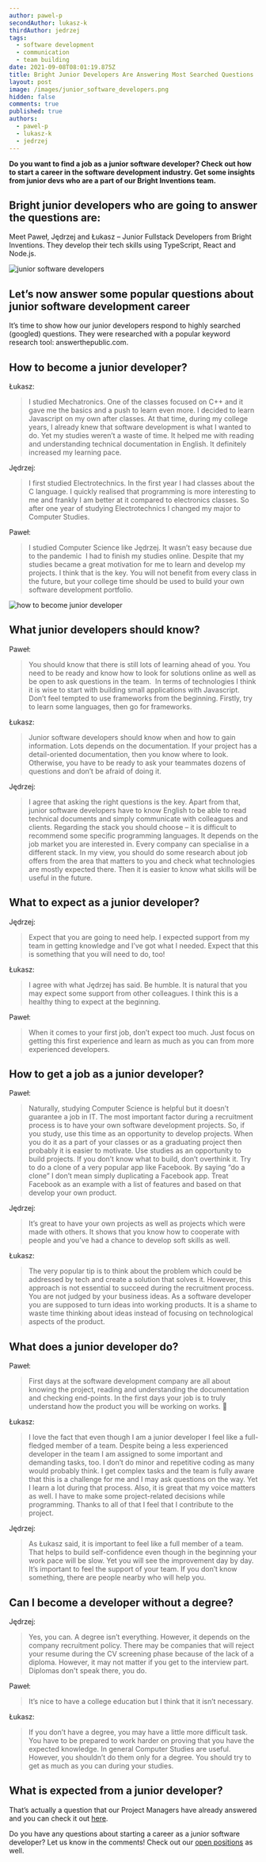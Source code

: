 ```yaml
---
author: pawel-p
secondAuthor: lukasz-k
thirdAuthor: jedrzej
tags:
  - software development
  - communication
  - team building
date: 2021-09-08T08:01:19.875Z
title: Bright Junior Developers Are Answering Most Searched Questions
layout: post
image: /images/junior_software_developers.png
hidden: false
comments: true
published: true
authors:
  - pawel-p
  - lukasz-k
  - jedrzej
---
```

**Do you want to find a job as a junior software developer? Check out how to start a career in the software development industry. Get some insights from junior devs who are a part of our Bright Inventions team.**

## Bright junior developers who are going to answer the questions are:

Meet Paweł, Jędrzej and Łukasz – Junior Fullstack Developers from Bright Inventions. They develop their tech skills using TypeScript, React and Node.js.

![junior software developers](/images/bright_inventions_junior_developers.png)

## Let’s now answer some popular questions about junior software development career

It’s time to show how our junior developers respond to highly searched (googled) questions. They were researched with a popular keyword research tool: answerthepublic.com.

## How to become a junior developer?

Łukasz: 

> I studied Mechatronics. One of the classes focused on C++ and it gave me the basics and a push to learn even more. I decided to learn Javascript on my own after classes. At that time, during my college years, I already knew that software development is what I wanted to do. Yet my studies weren’t a waste of time. It helped me with reading and understanding technical documentation in English. It definitely increased my learning pace.

Jędrzej: 

> I first studied Electrotechnics. In the first year I had classes about the C language. I quickly realised that programming is more interesting to me and frankly I am better at it compared to electronics classes. So after one year of studying Electrotechnics I changed my major to Computer Studies. 

Paweł:

> I studied Computer Science like Jędrzej. It wasn’t easy because due to the pandemic  I had to finish my studies online. Despite that my studies became a great motivation for me to learn and develop my projects. I think that is the key. You will not benefit from every class in the future, but your college time should be used to build your own software development portfolio.

![how to become junior developer](/images/junior_software_developers.png)

## What junior developers should know?

Paweł: 

> You should know that there is still lots of learning ahead of you. You need to be ready and know how to look for solutions online as well as be open to ask questions in the team.  In terms of technologies I think it is wise to start with building small applications with Javascript. Don’t feel tempted to use frameworks from the beginning. Firstly, try to learn some languages, then go for frameworks. 

Łukasz: 

> Junior software developers should know when and how to gain information. Lots depends on the documentation. If your project has a detail-oriented documentation, then you know where to look. Otherwise, you have to be ready to ask your teammates dozens of questions and don’t be afraid of doing it. 

Jędrzej: 

> I agree that asking the right questions is the key. Apart from that, junior software developers have to know English to be able to read technical documents and simply communicate with colleagues and clients. Regarding the stack you should choose – it is difficult to recommend some specific programming languages. It depends on the job market you are interested in. Every company can specialise in a different stack. In my view, you should do some research about job offers from the area that matters to you and check what technologies are mostly expected there. Then it is easier to know what skills will be useful in the future.

## What to expect as a junior developer?

Jędrzej: 

> Expect that you are going to need help. I expected support from my team in getting knowledge and I’ve got what I needed. Expect that this is something that you will need to do, too!

Łukasz: 

> I agree with what Jędrzej has said. Be humble. It is natural that you may expect some support from other colleagues. I think this is a healthy thing to expect at the beginning.

Paweł: 

> When it comes to your first job, don’t expect too much. Just focus on getting this first experience and learn as much as you can from more experienced developers.

## How to get a job as a junior developer?

Paweł: 

> Naturally, studying Computer Science is helpful but it doesn’t guarantee a job in IT. The most important factor during a recruitment process is to have your own software development projects. So, if you study, use this time as an opportunity to develop projects. When you do it as a part of your classes or as a graduating project then probably it is easier to motivate. Use studies as an opportunity to build projects. If you don’t know what to build, don’t overthink it. Try to do a clone of a very popular app like Facebook. By saying “do a clone” I don’t mean simply duplicating a Facebook app. Treat Facebook as an example with a list of features and based on that develop your own product. 

Jędrzej: 

> It’s great to have your own projects as well as projects which were made with others. It shows that you know how to cooperate with people and you’ve had a chance to develop soft skills as well.

Łukasz: 

> The very popular tip is to think about the problem which could be addressed by tech and create a solution that solves it. However, this approach is not essential to succeed during the recruitment process. You are not judged by your business ideas. As a software developer you are supposed to turn ideas into working products. It is a shame to waste time thinking about ideas instead of focusing on technological aspects of the product.

## What does a junior developer do?

Paweł: 

> First days at the software development company are all about knowing the project, reading and understanding the documentation and checking end-points. In the first days your job is to truly understand how the product you will be working on works. 🙂

Łukasz: 

> I love the fact that even though I am a junior developer I feel like a full-fledged member of a team. Despite being a less experienced developer in the team I am assigned to some important and demanding tasks, too. I don’t do minor and repetitive coding as many would probably think. I get complex tasks and the team is fully aware that this is a challenge for me and I may ask questions on the way. Yet I learn a lot during that process. Also, it is great that my voice matters as well. I have to make some project-related decisions while programming. Thanks to all of that I feel that I contribute to the project.

Jędrzej: 

> As Łukasz said, it is important to feel like a full member of a team. That helps to build self-confidence even though in the beginning your work pace will be slow. Yet you will see the improvement day by day. It’s important to feel the support of your team. If you don’t know something, there are people nearby who will help you. 

## Can I become a developer without a degree?

Jędrzej: 

> Yes, you can. A degree isn’t everything. However, it depends on the company recruitment policy. There may be companies that will reject your resume during the CV screening phase because of the lack of a diploma. However, it may not matter if you get to the interview part. Diplomas don't speak there, you do.

Paweł: 

> It’s nice to have a college education but I think that it isn’t necessary.

Łukasz: 

> If you don’t have a degree, you may have a little more difficult task. You have to be prepared to work harder on proving that you have the expected knowledge. In general Computer Studies are useful. However, you shouldn’t do them only for a degree. You should try to get as much as you can during your studies. 

## What is expected from a junior developer?

That’s actually a question that our Project Managers have already answered and you can check it out [here](/blog/you-are-junior-developer-now-what-next/). 

Do you have any questions about starting a career as a junior software developer? Let us know in the comments! Check out our [open positions](/career) as well.
